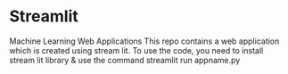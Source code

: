 # Streamlit
Machine Learning Web Applications
This repo contains a web application which is created using stream lit. 
To use the code, you need to install stream lit library & use the command streamlit run appname.py
